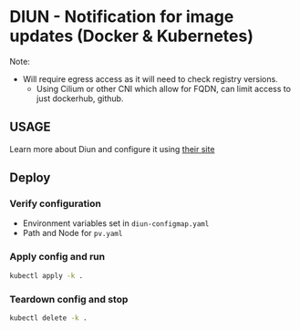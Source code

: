 # DIUN - Notification for image updates (Docker & Kubernetes)

Note:

- Will require egress access as it will need to check registry versions.
  - Using Cilium or other CNI which allow for FQDN, can limit access to just dockerhub, github.

## USAGE

Learn more about Diun and configure it using [their site](https://crazymax.dev/diun/)

## Deploy

### Verify configuration

- Environment variables set in `diun-configmap.yaml`
- Path and Node for `pv.yaml`

### Apply config and run

```bash
kubectl apply -k .
```

### Teardown config and stop 

```bash
kubectl delete -k .
```
